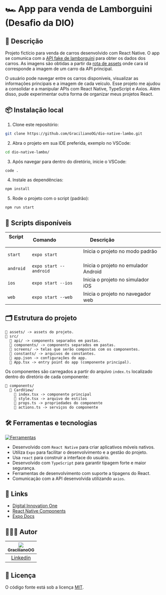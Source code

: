 # 🏎️ App para venda de Lamborguini (Desafio da DIO)

## 📖 Descrição

Projeto fictício para venda de carros desenvolvido com React Native. O app se comunica com a [API fake de lamborguini](https://digitalinnovationone.github.io/fake-data-api-lamborghini/api/lamborghini.json) para obter os dados dos carros. As imagens são obtidas a partir da [rota de assets](https://digitalinnovationone.github.io/fake-data-api-lamborghini/assets/1.png) onde cara id corresponde a imagem de um carro da API principal.

O usuário pode navegar entre os carros disponíveis, visualizar as informações principais e a imagem de cada veículo. Esse projeto me ajudou a consolidar e a manipular APIs com React Native, TypeScript e Axios. Além disso, pude experimentar outra forma de organizar meus projetos React.

## 📦 Instalação local

1. Clone este repositório:

```bash
git clone https://github.com/GracilianoOG/dio-native-lambo.git
```

2. Abra o projeto em sua IDE preferida, exemplo no VSCode:

```bash
cd dio-native-lambo/
```

3. Após navegar para dentro do diretório, inicie o VSCode:

```bash
code .
```

4. Instale as dependências:

```bash
npm install
```

5. Rode o projeto com o script (padrão):

```bash
npm run start
```

## 📜 Scripts disponíveis

| Script     | Comando                 | Descrição                             |
| ---------- | ----------------------- | ------------------------------------- |
| `start`    | `expo start`            | Inicia o projeto no modo padrão       |
| `android`  | `expo start --android`  | Inicia o projeto no emulador Android  |
| `ios`      | `expo start --ios`      | Inicia o projeto no simulador iOS     |
| `web`      | `expo start --web`      | Inicia o projeto no navegador web     |

## 🗂️ Estrutura do projeto

```
📁 assets/ -> assets do projeto.
📁 src/
  📁 api/ -> components separados em pastas.
  📁 components/ -> components separados em pastas.
  📁 screens/ -> telas que serão compostas com os componentes.
  📁 constants/ -> arquivos de constantes.
  📄 app.json -> configurações do app.
  📄 App.tsx -> entry point do app (componente principal).
```

Os componentes são carregados a partir do arquivo `index.ts` localizado dentro do diretório de cada componente:

```
📁 components/
  📁 CardView/
    📄 index.tsx -> componente principal
    📄 style.tsx -> arquivo de estilos
    📄 props.ts -> propriedades do componente
    📄 actions.ts -> serviços do componente
```

## 🛠️ Ferramentas e tecnologias

[![Ferramentas](https://skillicons.dev/icons?i=react,ts,nodejs,npm,vscode,bash)](https://skillicons.dev)

- Desenvolvido com `React Native` para criar aplicativos móveis nativos.
- Utiliza `Expo` para facilitar o desenvolvimento e a gestão do projeto.
- Usa `react` para construir a interface do usuário.
- Desenvolvido com `TypeScript` para garantir tipagem forte e maior segurança.
- Ferramentas de desenvolvimento com suporte a tipagens do React.
- Comunicação com a API desenvolvida utilizando `axios`.

## 🔗 Links

- [Digital Innovation One](https://www.dio.me/)
- [React Native Components](https://reactnative.dev/docs/components-and-apis)
- [Expo Docs](https://docs.expo.dev/)

## 🧑🏻‍💻 Autor

| [<img src="https://avatars.githubusercontent.com/u/72778164?s=96&v=4"><br><sub>GracilianoOG</sub>](https://github.com/GracilianoOG) |
| :---------------------------------------------------------------------------------------------------------------------------------: |
|                                       [Linkedin](https://www.linkedin.com/in/gabrielgmbarros)                                       |

## 📝 Licença

O código fonte está sob a licença [MIT](./LICENSE).
